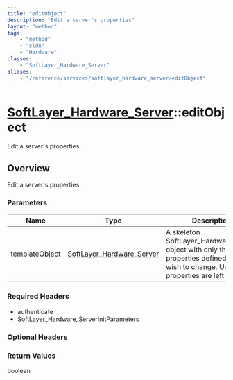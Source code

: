 ```yaml
---
title: "editObject"
description: "Edit a server's properties"
layout: "method"
tags:
    - "method"
    - "sldn"
    - "Hardware"
classes:
    - "SoftLayer_Hardware_Server"
aliases:
    - "/reference/services/softlayer_hardware_server/editObject"
---
```

# [SoftLayer_Hardware_Server](/reference/services/SoftLayer_Hardware_Server)::editObject

Edit a server's properties


## Overview 
Edit a server's properties 

### Parameters 
|Name | Type | Description |
| --- | --- | --- |
|templateObject| <a href='/reference/datatypes/SoftLayer_Hardware_Server'>SoftLayer_Hardware_Server </a>| A skeleton SoftLayer_Hardware_Server object with only the properties defined that you wish to change. Unchanged properties are left alone.|


### Required Headers
* authenticate
* SoftLayer_Hardware_ServerInitParameters

### Optional Headers

### Return Values
boolean

